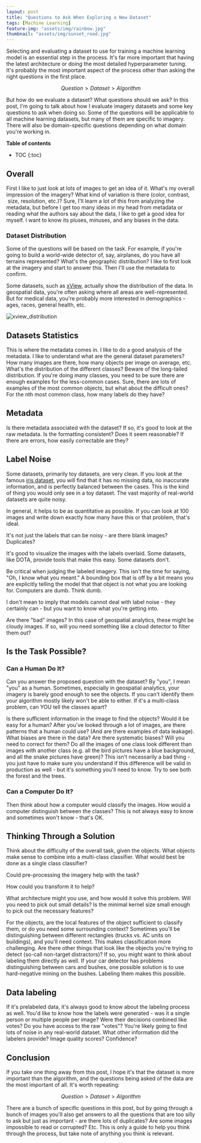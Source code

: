 ```yaml
---
layout: post
title: "Questions to Ask When Exploring a New Dataset"
tags: [Machine Learning]
feature-img: "assets/img/rainbow.jpg"
thumbnail: "assets/img/sunset_road.jpg"
---
```


Selecting and evaluating a dataset to use for training a machine learning model is an essential step in the process. It's far more important that having the latest architecture or doing the most detailed hyperparameter tuning. It's probably the most important aspect of the process other than asking the right questions in the first place.

$$ Question > Dataset > Algorithm $$

But how do we evaluate a dataset? What questions should we ask? In this post, I'm going to talk about how I evaluate imagery datasets and some key questions to ask when doing so. Some of the questions will be applicable to all machine learning datasets, but many of them are specific to imagery. There will also be domain-specific questions depending on what domain you're working in.

<b>Table of contents</b>
* TOC
{:toc}

## Overall

First I like to just look at lots of images to get an idea of it. What's my overall impression of the imagery? What kind of variation is there (color, contrast,  size, resolution, etc.)? Sure, I'll learn a lot of this from analyzing the metadata, but before I get too many ideas in my head from metadata or reading what the authors say about the data, I like to get a good idea for myself. I want to know its pluses, minuses, and any biases in the data.

### Dataset Distribution

Some of the questions will be based on the task. For example, if you're going to build a world-wide detector of, say, airplanes, do you have all terrains represented? What's the geographic distribution? I like to first look at the imagery and start to answer this. Then I'll use the metadata to confirm.

Some datasets, such as [xView](http://xviewdataset.org/), actually show the distribution of the data. In geospatial data, you're often asking where all areas are well-represented. But for medical data, you're probably more interested in demographics - ages, races, general health, etc.

![xview_distribution]({{site.baseurl}}/assets/img/xview_geographic_distribution.png "xView Distribution")

## Datasets Statistics

This is where the metadata comes in. I like to do a good analysis of the metadata. I like to understand what are the general dataset parameters? How many images are there, how many objects per image on average, etc. What's the distribution of the different classes? Beware of the long-tailed distribution. If you're doing many classes, you need to be sure there are enough examples for the less-common cases. Sure, there are lots of examples of the most common objects, but what about the difficult ones? For the nth most common class, how many labels do they have?

## Metadata

Is there metadata associated with the dataset? If so, it's good to look at the raw metadata. Is the formatting consistent? Does it seem reasonable? If there are errors, how easily correctable are they?

## Label Noise


Some datasets, primarily toy datasets, are very clean. If you look at the famous [iris dataset](https://archive.ics.uci.edu/ml/datasets/Iris), you will find that it has no missing data, no inaccurate information, and is perfectly balanced between the cases. This is the kind of thing you would only see in a toy dataset. The vast majority of real-world datasets are quite noisy.

In general, it helps to be as quantitative as possible. If you can look at 100 images and write down exactly how many have this or that problem, that's ideal.

It's not just the labels that can be noisy - are there blank images? Duplicates?

It's good to visualize the images with the labels overlaid. Some datasets, like DOTA, provide tools that make this easy. Some datasets don't.

Be critical when judging the labeled imagery. This isn't the time for saying, "Oh, I know what you meant." A bounding box that is off by a bit means you are explicitly telling the model that that object is not what you are looking for. Computers are dumb. Think dumb.

I don't mean to imply that models cannot deal with label noise - they 
certainly can - but you want to know what you're getting into.

Are there "bad" images? In this case of geospatial analytics, these might be cloudy images. If so, will you need something like a cloud detector to filter them out?


## Is the Task Possible?

### Can a Human Do It?

Can you answer the proposed question with the dataset? By "you", I mean "you" as a human. Sometimes, especially in geospatial analytics, your imagery is barely good enough to see the objects. If you can't identify them your algorithm mostly likely won't be able to either. If it's a multi-class problem, can YOU tell the classes apart?

Is there sufficient information in the image to find the objects? Would it be easy for a human? After you've looked through a lot of images, are there patterns that a human could use? (And are there examples of data leakage). What biases are there in the data? Are there systematic biases? Will you need to correct for them? Do all the images of one class look different than images with another class (e.g. all the bird pictures have a blue background, and all the snake pictures have green)? This isn't necessarily a bad thing - you just have to make sure you understand if this difference will be valid in production as well - but it's something you'll need to know. Try to see both the forest and the trees.

### Can a Computer Do It?

Then think about how a computer would classify the images. How would a computer distinguish between the classes? This is not always easy to know and sometimes won't know - that's OK.

## Thinking Through a Solution

Think about the difficulty of the overall task, given the objects. What objects make sense to combine into a multi-class classifier. What would best be done as a single class classifier?

Could pre-processing the imagery help with the task?

How could you transform it to help?

What architecture might you use, and how would it solve this problem. Will you need to pick out small details? Is the minimal kernel size small enough to pick out the necessary features?

For the objects, are the local features of the object sufficient to classify them, or do you need some surrounding context? Sometimes you'll be distinguishing between different rectangles (trucks vs. AC units on buildings), and you'll need context. This makes classification more challenging. Are there other things that look like the objects you're trying to detect (so-call non-target distractors)? If so, you might want to think about labeling them directly as well. If your car detector has problems distinguishing between cars and bushes, one possible solution is to use hard-negative mining on the bushes. Labeling them makes this possible.

## Data labeling

If it's prelabeled data, it's always good to know about the labeling process as well. You'd like to know how the labels were generated - was it a single person or multiple people per image? Were their decisions combined like votes? Do you have access to the raw "votes"? You're likely going to find lots of noise in any real-world dataset. What other information did the labelers provide? Image quality scores? Confidence?

## Conclusion

If you take one thing away from this post, I hope it's that the dataset is more important than the algorithm, and the questions being asked of the data are the most important of all. It's worth repeating:

$$ Question > Dataset > Algorithm $$

There are a bunch of specific questions in this post, but by going through a bunch of images you'll also get answers to all the questions that are too silly to ask but just as important - are there lots of duplicates? Are some images impossible to read or corrupted? Etc. This is only a guide to help you think through the process, but take note of anything you think is relevant.